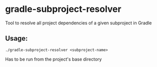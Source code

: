 # gradle-subproject-resolver
Tool to resolve all project dependencies of a given subproject in Gradle

## Usage:
```
./gradle-subproject-resolver <subproject-name>
```

Has to be run from the project's base directory
